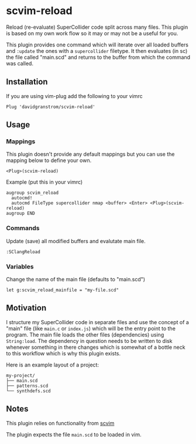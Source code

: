 scvim-reload
============

Reload (re-evaluate) SuperCollider code split across many files. This plugin is based on my own work flow so it may or may not be a useful for you.

This plugin provides one command which will iterate over all loaded buffers and `:update` the ones with a `supercollider` filetype. It then evaluates (in sc) the file called "main.scd" and returns to the buffer from which the command was called.

Installation
------------

If you are using vim-plug add the following to your vimrc

    Plug 'davidgranstrom/scvim-reload'

Usage
-----

### Mappings

This plugin doesn't provide any default mappings but you can use the mapping below to define your own.

    <Plug>(scvim-reload)

Example (put this in your vimrc)

```vim
augroup scvim_reload
  autocmd!
  autocmd FileType supercollider nmap <buffer> <Enter> <Plug>(scvim-reload)
augroup END
```

### Commands

Update (save) all modified buffers and evalutate main file.

    :SClangReload

### Variables

Change the name of the main file (defaults to "main.scd")

    let g:scvim_reload_mainfile = "my-file.scd"


Motivation
----------

I structure my SuperCollider code in separate files and use the concept of a "main" file (like `main.c` or `index.js`) which will be the entry point to the program. The main file loads the other files (dependencies) using `String:load`. The dependency in question needs to be written to disk whenever something in there changes which is somewhat of a bottle neck to this workflow which is why this plugin exists.

Here is an example layout of a project:

    my-project/
    ├── main.scd
    ├── patterns.scd
    └── synthdefs.scd

## Notes

This plugin relies on functionality from [scvim](https://github.com/supercollider/scvim)

The plugin expects the file `main.scd` to be loaded in vim.
